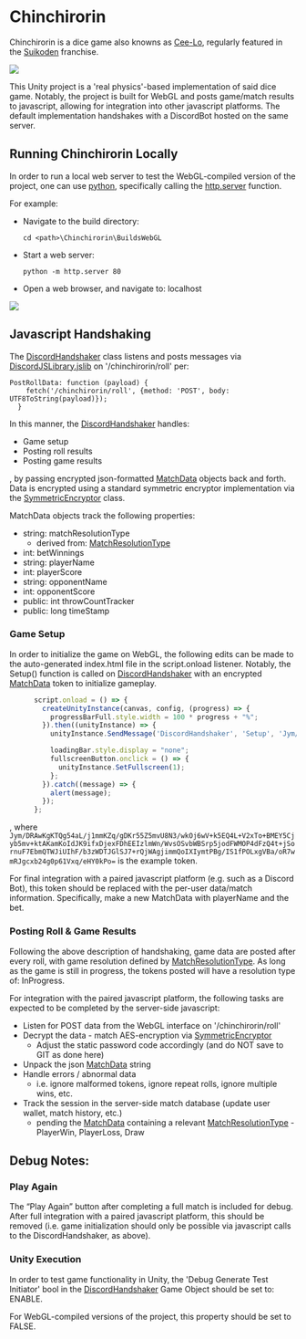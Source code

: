 # Chinchirorin

Chinchirorin is a dice game also knowns as [Cee-Lo](https://en.wikipedia.org/wiki/Cee-lo), regularly featured in the [Suikoden](https://en.wikipedia.org/wiki/Suikoden) franchise.

![](/DocResources/Chinchirorin.png)

This Unity project is a 'real physics'-based implementation of said dice game.  Notably, the project is built for WebGL and posts game/match results to javascript, allowing for integration into other javascript platforms.  The default implementation handshakes with a DiscordBot hosted on the same server.

## Running Chinchirorin Locally

In order to run a local web server to test the WebGL-compiled version of the project, one can use [python](https://www.python.org/), specifically calling the [http.server](https://docs.python.org/3/library/http.server.html) function. 

For example:
* Navigate to the build directory:

    ```cd <path>\Chinchirorin\BuildsWebGL```

* Start a web server:

    ```python -m http.server 80```

* Open a web browser, and navigate to: localhost

![](/DocResources/ChinchirorinInFirefox.png)

## Javascript Handshaking

The [DiscordHandshaker](/Assets/Scripts/Utility/DiscordHandshaker.cs) class listens and posts messages via [DiscordJSLibrary.jslib](/Assets/Plugins/DiscordJSLibrary.jslib) on '/chinchirorin/roll' per:
```
PostRollData: function (payload) {
    fetch('/chinchirorin/roll', {method: 'POST', body: UTF8ToString(payload)});
  }
```

In this manner, the [DiscordHandshaker](/Assets/Scripts/Utility/DiscordHandshaker.cs) handles:
* Game setup 
* Posting roll results
* Posting game results

, by passing encrypted json-formatted [MatchData](/Assets/Scripts/Score/MatchData.cs) objects back and forth.  Data is encrypted using a standard symmetric encryptor implementation via the [SymmetricEncryptor](/Assets/Scripts/Utility/SymmetricEncryptor.cs) class.

MatchData objects track the following properties:
* string:  matchResolutionType
    * derived from: [MatchResolutionType](/Assets/Scripts//Score/MatchResolutionType.cs)
* int: betWinnings
* string:  playerName
* int: playerScore
* string:  opponentName
* int: opponentScore
* public: int throwCountTracker
* public: long timeStamp

### Game Setup

In order to initialize the game on WebGL, the following edits can be made to the auto-generated index.html file in the script.onload listener.  Notably, the Setup() function is called on [DiscordHandshaker](/Assets/Scripts/Utility/DiscordHandshaker.cs) with an encrypted [MatchData](/Assets/Scripts/Score/MatchData.cs) token to initialize gameplay.

```js
      script.onload = () => {
        createUnityInstance(canvas, config, (progress) => {
          progressBarFull.style.width = 100 * progress + "%";
        }).then((unityInstance) => {
          unityInstance.SendMessage('DiscordHandshaker', 'Setup', 'Jym/DRAwKgKTQg54aL/j1mmKZq/gDKr55Z5mvU8N3/wkOj6wV+k5EQ4L+V2xTo+BMEY5Cjyb5mv+ktAKamKoIdJK9ifxDjexFDhEEIzlmWn/WvsOSvbWBSrp5jodFWMOP4dFzQ4t+jSornuF7EbmQTWJiUIhF/b3zWDTJGlSJ7+rQjWAgjimmQoIXIymtPBg/IS1fPOLxgVBa/oR7wmRJgcxb24g0p61Vxq/eHY0kPo=');

          loadingBar.style.display = "none";
          fullscreenButton.onclick = () => {
            unityInstance.SetFullscreen(1);
          };
        }).catch((message) => {
          alert(message);
        });
      };
```
, where `Jym/DRAwKgKTQg54aL/j1mmKZq/gDKr55Z5mvU8N3/wkOj6wV+k5EQ4L+V2xTo+BMEY5Cjyb5mv+ktAKamKoIdJK9ifxDjexFDhEEIzlmWn/WvsOSvbWBSrp5jodFWMOP4dFzQ4t+jSornuF7EbmQTWJiUIhF/b3zWDTJGlSJ7+rQjWAgjimmQoIXIymtPBg/IS1fPOLxgVBa/oR7wmRJgcxb24g0p61Vxq/eHY0kPo=` is the example token.

For final integration with a paired javascript platform (e.g. such as a Discord Bot), this token should be replaced with the per-user data/match information.  Specifically, make a new MatchData with playerName and the bet.

### Posting Roll & Game Results

Following the above description of handshaking, game data are posted after every roll, with game resolution defined by [MatchResolutionType](/Assets/Scripts//Score/MatchResolutionType.cs).  As long as the game is still in progress, the tokens posted will have a resolution type of:  InProgress.

For integration with the paired javascript platform, the following tasks are expected to be completed by the server-side javascript:

* Listen for POST data from the WebGL interface on '/chinchirorin/roll'
* Decrypt the data - match AES-encryption via [SymmetricEncryptor](/Assets/Scripts/Utility/SymmetricEncryptor.cs)
    * Adjust the static password code accordingly (and do NOT save to GIT as done here)
* Unpack the json [MatchData](/Assets/Scripts/Score/MatchData.cs) string
* Handle errors / abnormal data
    * i.e. ignore malformed tokens, ignore repeat rolls, ignore multiple wins, etc.
* Track the session in the server-side match database (update user wallet, match history, etc.)
    * pending the [MatchData](/Assets/Scripts/Score/MatchData.cs) containing a relevant [MatchResolutionType](/Assets/Scripts//Score/MatchResolutionType.cs) - PlayerWin, PlayerLoss, Draw

## Debug Notes:

### Play Again

The “Play Again” button after completing a full match is included for debug.  After full integration with a paired javascript platform, this should be removed (i.e. game initialization should only be possible via javascript calls to the DiscordHandshaker, as above).

### Unity Execution

In order to test game functionality in Unity, the 'Debug Generate Test Initiator' bool in the [DiscordHandshaker](/Assets/Scripts/Utility/DiscordHandshaker.cs) Game Object should be set to:  ENABLE.

For WebGL-compiled versions of the project, this property should be set to FALSE.
